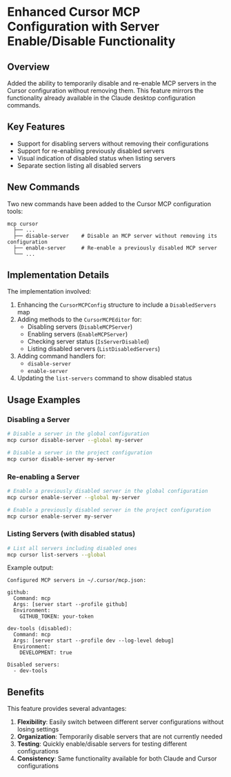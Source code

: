 # Enhanced Cursor MCP Configuration with Server Enable/Disable Functionality

## Overview

Added the ability to temporarily disable and re-enable MCP servers in the Cursor configuration without removing them. This feature mirrors the functionality already available in the Claude desktop configuration commands.

## Key Features

- Support for disabling servers without removing their configurations
- Support for re-enabling previously disabled servers
- Visual indication of disabled status when listing servers
- Separate section listing all disabled servers

## New Commands

Two new commands have been added to the Cursor MCP configuration tools:

```
mcp cursor
  ├── ...
  ├── disable-server    # Disable an MCP server without removing its configuration
  ├── enable-server     # Re-enable a previously disabled MCP server
  └── ...
```

## Implementation Details

The implementation involved:

1. Enhancing the `CursorMCPConfig` structure to include a `DisabledServers` map
2. Adding methods to the `CursorMCPEditor` for:
   - Disabling servers (`DisableMCPServer`)
   - Enabling servers (`EnableMCPServer`)
   - Checking server status (`IsServerDisabled`)
   - Listing disabled servers (`ListDisabledServers`)
3. Adding command handlers for:
   - `disable-server`
   - `enable-server`
4. Updating the `list-servers` command to show disabled status

## Usage Examples

### Disabling a Server

```bash
# Disable a server in the global configuration
mcp cursor disable-server --global my-server

# Disable a server in the project configuration
mcp cursor disable-server my-server
```

### Re-enabling a Server

```bash
# Enable a previously disabled server in the global configuration
mcp cursor enable-server --global my-server

# Enable a previously disabled server in the project configuration
mcp cursor enable-server my-server
```

### Listing Servers (with disabled status)

```bash
# List all servers including disabled ones
mcp cursor list-servers --global
```

Example output:
```
Configured MCP servers in ~/.cursor/mcp.json:

github:
  Command: mcp
  Args: [server start --profile github]
  Environment:
    GITHUB_TOKEN: your-token

dev-tools (disabled):
  Command: mcp
  Args: [server start --profile dev --log-level debug]
  Environment:
    DEVELOPMENT: true

Disabled servers:
  - dev-tools
```

## Benefits

This feature provides several advantages:

1. **Flexibility**: Easily switch between different server configurations without losing settings
2. **Organization**: Temporarily disable servers that are not currently needed
3. **Testing**: Quickly enable/disable servers for testing different configurations
4. **Consistency**: Same functionality available for both Claude and Cursor configurations 